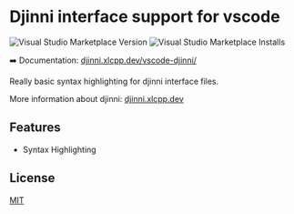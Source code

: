 # Djinni interface support for vscode

![Visual Studio Marketplace Version](https://img.shields.io/visual-studio-marketplace/v/cross-language-cpp.djinni-syntax-highlighting)
![Visual Studio Marketplace Installs](https://img.shields.io/visual-studio-marketplace/i/cross-language-cpp.djinni-syntax-highlighting)

:arrow_right: Documentation: [djinni.xlcpp.dev/vscode-djinni/](https://djinni.xlcpp.dev/vscode-djinni/)

Really basic syntax highlighting for djinni interface files.

More information about djinni: [djinni.xlcpp.dev](https://djinni.xlcpp.dev/)  

## Features

* Syntax Highlighting

## License

[MIT](https://mit-license.org/)
